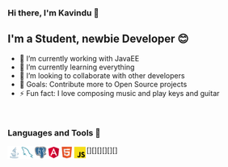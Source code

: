 ### Hi there, I'm Kavindu 👋

## I'm a Student, newbie Developer 😊
- 🔭 I’m currently working with JavaEE
- 🌱 I’m currently learning everything
- 👯 I’m looking to collaborate with other developers
- 🏹 Goals: Contribute more to Open Source projects
- ⚡ Fun fact: I love composing music and play keys and guitar

<br />

### Languages and Tools 🧰
[<img align="left" alt="Java" width="26px" src="https://raw.githubusercontent.com/vscode-icons/vscode-icons/1120bad531c928642d2ee49942be079a9fb0519b/icons/file_type_java.svg" />][<img align="left" alt="MySQL" width="26px" src="https://raw.githubusercontent.com/vscode-icons/vscode-icons/1120bad531c928642d2ee49942be079a9fb0519b/icons/file_type_mysql.svg" />][<img align="left" alt="Postgres" width="26px" src="https://raw.githubusercontent.com/vscode-icons/vscode-icons/1120bad531c928642d2ee49942be079a9fb0519b/icons/file_type_pgsql.svg" />][<img align="left" alt="Angular" width="26px" src="https://raw.githubusercontent.com/vscode-icons/vscode-icons/1120bad531c928642d2ee49942be079a9fb0519b/icons/file_type_angular.svg" />][<img align="left" alt="HTML" width="26px" src="https://raw.githubusercontent.com/vscode-icons/vscode-icons/1120bad531c928642d2ee49942be079a9fb0519b/icons/file_type_html.svg" />][<img align="left" alt="JavaScript" width="26px" src="https://raw.githubusercontent.com/vscode-icons/vscode-icons/1120bad531c928642d2ee49942be079a9fb0519b/icons/file_type_js_official.svg" />]

